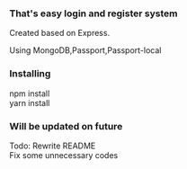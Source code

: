 ### That's easy login and register system
Created based on Express.
<br>

Using MongoDB,Passport,Passport-local
### Installing
npm install
<br>
yarn install
### Will be updated on future
Todo:
Rewrite README
<br>
Fix some unnecessary codes